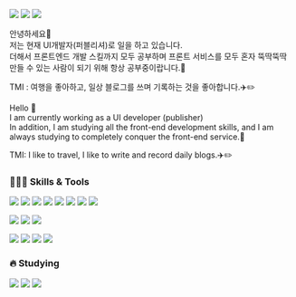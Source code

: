 <a href="https://blog.naver.com/did3296" target="_blank"><img src="https://img.shields.io/badge/-Daily%20Blog-brightgreen"/></a>
<a href="https://hyerimiya.notion.site/h1-HYERIM-CODING-h1-9f27a0562a98442fa052be02c2bc3e8e" target="_blank"><img src="https://img.shields.io/badge/-Dev%20Blog-blue"/></a>
<a href="hyerimiya1216@gmail.com" target="_blank"><img src="https://img.shields.io/badge/-hyerimiya1216%40gmail.com-ff69b4"/></a>

안녕하세요👋   
저는 현재 UI개발자(퍼블리셔)로 일을 하고 있습니다.    
더해서 프론트엔드 개발 스킬까지 모두 공부하며 프론트 서비스를 모두 혼자 뚝딱뚝딱 만들 수 있는 사람이 되기 위해 항상 공부중이랍니다.💖  

TMI : 여행을 좋아하고, 일상 블로그를 쓰며 기록하는 것을 좋아합니다.✈️✏️     

Hello 👋  
I am currently working as a UI developer (publisher)  
In addition, I am studying all the front-end development skills, 
and I am always studying to completely conquer the front-end service.💖  

TMI: I like to travel, I like to write and record daily blogs.✈️✏️


### 👩🏻‍💻 Skills & Tools
<img src="https://img.shields.io/badge/HTML-E34F26?style=flat-square&logo=HTML5&logoColor=white"/> <img src="https://img.shields.io/badge/CSS-1572B6?style=flat-square&logo=CSS3&logoColor=white"/> <img src="https://img.shields.io/badge/SASS-CC6699?style=flat-square&logo=Sass&logoColor=white"/> <img src="https://img.shields.io/badge/JavaScript-F7DF1E?style=flat-square&logo=JavaScript&logoColor=white"/> <img src="https://img.shields.io/badge/jQuery-0769AD?style=flat-square&logo=jQuery&logoColor=white"/> <img src="https://img.shields.io/badge/Git-F05032?style=flat-square&logo=Git&logoColor=white"/> <img src="https://img.shields.io/badge/Gulp-CF4647?style=flat-square&logo=gulp&logoColor=white"/> <img src="https://img.shields.io/badge/mustache-41454A?style=flat-square&logo=mustache&logoColor=white"/>

<img src="https://img.shields.io/badge/Jira-0052CC?style=flat-square&logo=Jira&logoColor=white"/> <img src="https://img.shields.io/badge/Bitbucket-0052CC?style=flat-square&logo=Bitbucket&logoColor=white"/> <img src="https://img.shields.io/badge/Confluence-172B4D?style=flat-square&logo=Confluence&logoColor=white"/>

<img src="https://img.shields.io/badge/Zeplin-FFE005?style=flat-square&logo=Zeplin&logoColor=white"/> <img src="https://img.shields.io/badge/Figma-F24E1E?style=flat-square&logo=Figma&logoColor=white"/> <img src="https://img.shields.io/badge/Photoshop-31A8FF?style=flat-square&logo=Adobe Photoshop&logoColor=white"/> <img src="https://img.shields.io/badge/Illustrator-FF9A00?style=flat-square&logo=Adobe Illustrator&logoColor=white"/>

### 🔥 Studying
<img src="https://img.shields.io/badge/React-61DAFB?style=flat-square&logo=React&logoColor=white"/> <img src="https://img.shields.io/badge/Vue-4FC08D?style=flat-square&logo=Vue.js&logoColor=white"/> <img src="https://img.shields.io/badge/Jenkins-D24939?style=flat-square&logo=Jenkins&logoColor=white"/>
